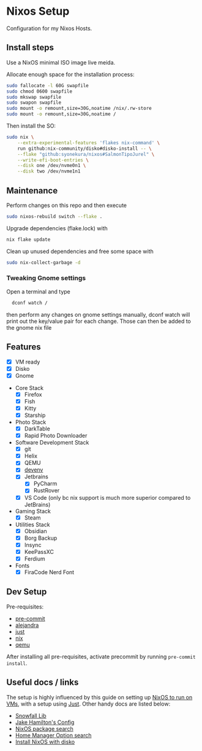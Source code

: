 # Nixos Setup

Configuration for my Nixos Hosts.

## Install steps

Use a NixOS minimal ISO image live meida.

Allocate enough space for the installation process:

```bash
sudo fallocate -l 60G swapfile
sudo chmod 0600 swapfile
sudo mkswap swapfile
sudo swapon swapfile
sudo mount -o remount,size=30G,noatime /nix/.rw-store
sudo mount -o remount,size=30G,noatime /
```

Then install the SO:

```bash
sudo nix \
    --extra-experimental-features 'flakes nix-command' \
    run github:nix-community/disko#disko-install -- \
    --flake "github:syonekura/nixos#SalmonTipoJurel" \
    --write-efi-boot-entries \
    --disk one /dev/nvme0n1 \
    --disk two /dev/nvme1n1
```

## Maintenance

Perform changes on this repo and then execute

```bash
sudo nixos-rebuild switch --flake .
```

Upgrade dependencies (flake.lock) with

```bash
nix flake update
```

Clean up unused dependencies and free some space with

```bash
sudo nix-collect-garbage -d
```

### Tweaking Gnome settings

Open a terminal and type

```bash
  dconf watch /
```

  then perform any changes on gnome settings manually, dconf watch will print out the key/value pair for each change. Those can then be added to the gnome nix file

## Features

- [x] VM ready
- [x] Disko
- [x] Gnome
- Core Stack
  + [x] Firefox
  + [x] Fish
  + [x] Kitty
  + [x] Starship
- Photo Stack
  + [x] DarkTable 
  + [x] Rapid Photo Downloader
- Software Development Stack
  + [x] git
  + [x] Helix
  + [x] QEMU
  + [x] [devenv](https://devenv.sh)
  + [x] Jetbrains
     - [x] PyCharm
     - [x] RustRover
  + [x] VS Code (only bc nix support is much more superior compared to JetBrains)
- Gaming Stack
  + [x] Steam
- Utilities Stack
  + [x] Obsidian
  + [x] Borg Backup
  + [x] Insync
  + [x] KeePassXC
  + [x] Ferdium
- Fonts
  + [x] FiraCode Nerd Font

## Dev Setup

Pre-requisites:
- [pre-commit](https://pre-commit.com/)
- [alejandra](https://github.com/kamadorueda/alejandra)
- [just](https://github.com/casey/just)
- [nix](https://nixos.org/)
- [qemu](https://www.qemu.org/)

After installing all pre-requisites, activate precommit by running `pre-commit install`.

## Useful docs / links

The setup is highly influenced by this guide on setting up [NixOS to run on VMs](https://nix.dev/tutorials/nixos/nixos-configuration-on-vm.html), with a setup using [Just](https://just.systems/). Other handy docs are listed below:

- [Snowfall Lib](https://snowfall.org/guides/lib/quickstart/)
- [Jake Hamilton's Config](https://github.com/jakehamilton/config/)
- [NixOS package search](https://search.nixos.org/packages)
- [Home Manager Option search](https://home-manager-options.extranix.com/)
- [Install NixOS with disko](https://nixos.asia/en/nixos-install-disko)
